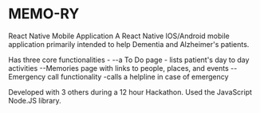 # MEMO-RY
React Native Mobile Application
A React Native IOS/Android mobile application primarily intended to help Dementia and Alzheimer's patients. 

Has three core functionalities - 
--a To Do page - lists patient's day to day activities
--Memories page with links to people, places, and events
--Emergency call functionality -calls a helpline in case of emergency

Developed with 3 others during a 12 hour Hackathon. Used the JavaScript Node.JS library.
